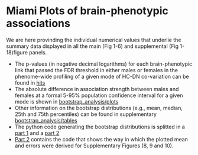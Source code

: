 # Miami Plots of brain-phenotypic associations

We are here provinding the individual numerical values that underlie the summary data displayed in all the main (Fig 1-6) and supplemental (Fig 1-18)figure panels.  

* The p-values (in negative decimal logarithms) for each brain-phenotypic link that passed the FDR threshold in either males or females in the phenome-wide profiling of a given mode of HC-DN co-variation can be found in [hits](https://github.com/dblabs-mcgill-mila/HCDMNCOV_AD/tree/master/Miami_Plots/hits)
* The absolute difference in association strength between males and females at a formal 5-95% population confidence interval for a given mode is shown in [bootstrap_analysis/plots](https://github.com/dblabs-mcgill-mila/HCDMNCOV_AD/tree/master/Miami_Plots/bootstrap_analysis/plots)
* Other information on the bootstrap distributions (e.g., mean, median, 25th and 75th percentiles) can be found in supplementary [bootstrap_analysis/tables](https://github.com/dblabs-mcgill-mila/HCDMNCOV_AD/tree/master/Miami_Plots/bootstrap_analysis/tables)
* The python code generating the bootstrap distributions is splitted in a [part 1](https://github.com/dblabs-mcgill-mila/HCDMNCOV_AD/blob/master/Miami_Plots/bootstrap_analysis/Miami_bootstrap_2022_updated_compute_canada.py) and a [part 2](https://github.com/dblabs-mcgill-mila/HCDMNCOV_AD/blob/master/Miami_Plots/bootstrap_analysis/Manhattan_Plot_bootstrap_part_2_08.27.2022.ipynb)
* [Part 2](https://github.com/dblabs-mcgill-mila/HCDMNCOV_AD/blob/master/Miami_Plots/bootstrap_analysis/Manhattan_Plot_bootstrap_part_2_08.27.2022.ipynb) contains the code that shows the way in which the plotted mean and errors were derived for Supplementary Figures (8, 9 and 10). 
